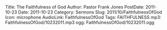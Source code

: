 Title: The Faithfulness of God
Author: Pastor Frank Jones
PostDate: 2011-10-23
Date: 2011-10-23
Category: Sermons
Slug: 2011/10/FaithfulnessOfGod
Icon: microphone
AudioLink: FaithfulnessOfGod
Tags: FAITHFULNESS
mp3: FaithfulnessOfGod/10232011.mp3
ogg: FaithfulnessOfGod/10232011.ogg
